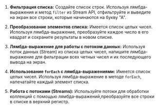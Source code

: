 1. **Фильтрация списка:** Создайте список строк. Используя лямбда-выражения и метод `filter` из Stream API, отфильтруйте и выведите на экран все строки, которые начинаются на букву "А".

2. **Преобразование элементов списка:** Имеется список целых чисел. Используя лямбда-выражение, преобразуйте каждое число в его квадрат и сохраните результаты в новом списке.

3. **Лямбда-выражение для работы с потоком данных:** Используя поток данных (Stream) из списка целых чисел, напишите лямбда-выражение для фильтрации всех четных чисел и их последующего вывода на экран.

4. **Использование `forEach` с лямбда-выражениями:** Имеется список целых чисел. Используя лямбда-выражение в методе `forEach`, напечатайте каждый элемент списка.

5. **Работа с потоками (Streams):** Используйте потоки для обработки коллекций с помощью лямбда-выражений,преобразуйте все строки в списке в верхний регистр.